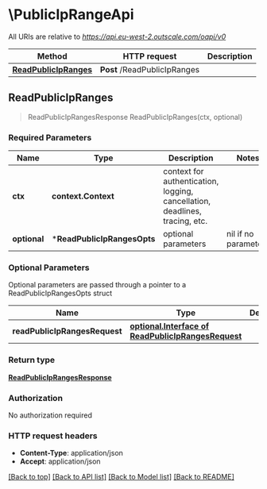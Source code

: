 # \PublicIpRangeApi

All URIs are relative to *https://api.eu-west-2.outscale.com/oapi/v0*

Method | HTTP request | Description
------------- | ------------- | -------------
[**ReadPublicIpRanges**](PublicIpRangeApi.md#ReadPublicIpRanges) | **Post** /ReadPublicIpRanges | 



## ReadPublicIpRanges

> ReadPublicIpRangesResponse ReadPublicIpRanges(ctx, optional)



### Required Parameters


Name | Type | Description  | Notes
------------- | ------------- | ------------- | -------------
**ctx** | **context.Context** | context for authentication, logging, cancellation, deadlines, tracing, etc.
 **optional** | ***ReadPublicIpRangesOpts** | optional parameters | nil if no parameters

### Optional Parameters

Optional parameters are passed through a pointer to a ReadPublicIpRangesOpts struct


Name | Type | Description  | Notes
------------- | ------------- | ------------- | -------------
 **readPublicIpRangesRequest** | [**optional.Interface of ReadPublicIpRangesRequest**](ReadPublicIpRangesRequest.md)|  | 

### Return type

[**ReadPublicIpRangesResponse**](ReadPublicIpRangesResponse.md)

### Authorization

No authorization required

### HTTP request headers

- **Content-Type**: application/json
- **Accept**: application/json

[[Back to top]](#) [[Back to API list]](../README.md#documentation-for-api-endpoints)
[[Back to Model list]](../README.md#documentation-for-models)
[[Back to README]](../README.md)

